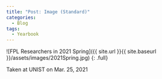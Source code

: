 ```yaml
---
title: "Post: Image (Standard)"
categories:
  - Blog
tags:
  - Yearbook
---
```


![FPL Researchers in 2021 Spring]({{ site.url }}{{ site.baseurl }}/assets/images/2021Spring.jpg)
{: .full}

Taken at UNIST on Mar. 25, 2021
